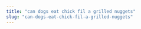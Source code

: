 ```yaml
---
title: "can dogs eat chick fil a grilled nuggets"
slug: "can-dogs-eat-chick-fil-a-grilled-nuggets"
---
```


